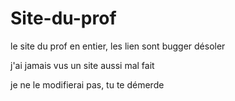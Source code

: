# Site-du-prof
le site du prof en entier, les lien sont bugger désoler 

j'ai jamais vus un site aussi mal fait

je ne le modifierai pas, tu te démerde